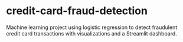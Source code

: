 # credit-card-fraud-detection
Machine learning project using logistic regression to detect fraudulent credit card transactions with visualizations and a Streamlit dashboard.
